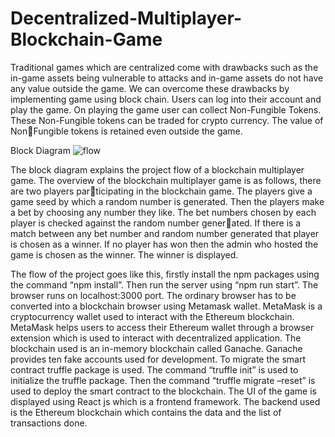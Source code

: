 # Decentralized-Multiplayer-Blockchain-Game

Traditional games which are centralized come with drawbacks such as the in-game assets
being vulnerable to attacks and in-game assets do not have any value outside the game. We
can overcome these drawbacks by implementing game using block chain. Users can log
into their account and play the game. On playing the game user can collect Non-Fungible
Tokens. These Non-Fungible tokens can be traded for crypto currency. The value of NonFungible tokens is retained even outside the game.


Block Diagram
![flow](https://github.com/edenite01/Decentralized-Multiplayer-Blockchain-Game/assets/122431567/fd5d5b2d-94d4-4915-874b-a2a6243d707b)

The block diagram explains the project flow of a blockchain multiplayer game. The
overview of the blockchain multiplayer game is as follows, there are two players participating in the blockchain game. The players give a game seed by which a random
number is generated. Then the players make a bet by choosing any number they like.
The bet numbers chosen by each player is checked against the random number generated. If there is a match between any bet number and random number generated that
player is chosen as a winner. If no player has won then the admin who hosted the game
is chosen as the winner. The winner is displayed.

The flow of the project goes like this, firstly install the npm packages using the
command “npm install”. Then run the server using “npm run start”. The browser runs
on localhost:3000 port. The ordinary browser has to be converted into a blockchain
browser using Metamask wallet. MetaMask is a cryptocurrency wallet used to interact
with the Ethereum blockchain. MetaMask helps users to access their Ethereum wallet
through a browser extension which is used to interact with decentralized application.
The blockchain used is an in-memory blockchain called Ganache. Ganache provides
ten fake accounts used for development. To migrate the smart contract truffle package
is used. The command “truffle init” is used to initialize the truffle package. Then the
command “truffle migrate –reset” is used to deploy the smart contract to the blockchain.
The UI of the game is displayed using React js which is a frontend framework.
The backend used is the Ethereum blockchain which contains the data and the list of
transactions done.

